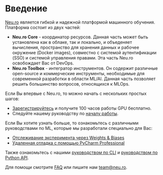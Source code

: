 # Введение

[Neu.ro](https://neu.ro) является гибкой и надежной платформой машинного обучения. Платформа состоит из двух частей:

* **Neu.ro Core** - координатор ресурсов. Данная часть может быть установлена как в облаке, так и локально, и объеденяет вычисления, пространство для хранения данных и рабочее окружение \(Docker images\), совместно с системой аутентификации \(SSO\) и системой управления правами. Эта часть Neu.ro освобождает Вас от DevOps.
* **Neu.ro Toolbox** - интегратор инструментов. Он содержит различные open-source и коммерческие инструменты, необходимые для современной разработки в области ML/Al. Данная часть позволяет решить большинство вопросов, относящихся к MLOps.

Если Вы впервые с Neu.ro, то можно начать с нескольких простых шагов:

* [Зарегистрируйтесь](https://neu.ro) и получите 100 часов работы GPU бесплатно.
* Следуйте нашему руководству по [началу работы](getting-started.md).

Если Вы хотите узнать больше, то ознакомьтесь с различными руководствами по ML, которые мы разработали специально для Вас:

* [Отслеживание эксперимента через Weights & Biases](toolbox/experiment-tracking-with-weights-and-biases.md)
* [Удаленная отладка с помощью PyCharm Professional](toolbox/remote-debugging-with-pycharm-professional.md)

Также ознакомьтесь с нашими [руководством по CLI](references/cli-reference/) и [руководством по Python API](https://neuromation-sdk.readthedocs.io/en/latest/).

Для помощи смотрите [FAQ](references/faq.md) или пишите нам [team@neu.ro](mailto:team@neu.ro).

